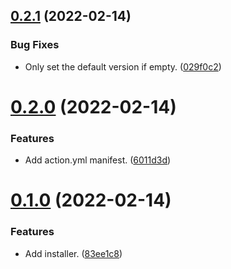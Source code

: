 ## [0.2.1](https://github.com/JoshPiper/setup-glualint/compare/v0.2.0...v0.2.1) (2022-02-14)


### Bug Fixes

* Only set the default version if empty. ([029f0c2](https://github.com/JoshPiper/setup-glualint/commit/029f0c2c73fe204c5069e955da583611028e322c))



# [0.2.0](https://github.com/JoshPiper/setup-glualint/compare/v0.1.0...v0.2.0) (2022-02-14)


### Features

* Add action.yml manifest. ([6011d3d](https://github.com/JoshPiper/setup-glualint/commit/6011d3db37d3553c6e739c5627ed0050fcef5d56))



# [0.1.0](https://github.com/JoshPiper/setup-glualint/compare/83ee1c86991ecce8bb1aa8e2e3037b29313e6aa5...v0.1.0) (2022-02-14)


### Features

* Add installer. ([83ee1c8](https://github.com/JoshPiper/setup-glualint/commit/83ee1c86991ecce8bb1aa8e2e3037b29313e6aa5))



